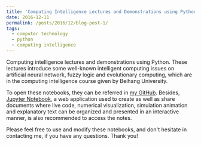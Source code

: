 ```yaml
---
title: 'Computing Intelligence Lectures and Demonstrations using Python'
date: 2016-12-11
permalink: /posts/2016/12/blog-post-1/
tags:
  - computer technology
  - python
  - computing intelligence
---
```


Computing intelligence lectures and demonstrations using Python. These lectures introduce some well-known intelligent computing issues on artificial neural network, fuzzy logic and evolutionary computing, which are in the computing intelligence course given by Beihang University.

To open these notebooks, they can be referred in [my GitHub](https://github.com/JianshanZhou/Computing-Intelligence-Course). Besides, [Jupyter Notebook](http://jupyter.org/), a web application used to create as well as share documents where live code, numerical visualization, simulation animation and explanatory text can be organized and presented in an interactive manner, is also recommended to access the notes.

Please feel free to use and modify these notebooks, and don't hesitate in contacting me, if you have any questions. Thank you!

